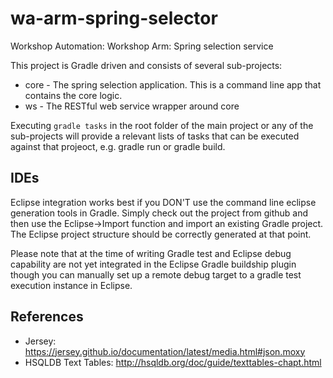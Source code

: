 # wa-arm-spring-selector
Workshop Automation: Workshop Arm: Spring selection service

This project is Gradle driven and consists of several sub-projects:
* core - The spring selection application. This is a command line app that contains the core logic.
* ws - The RESTful web service wrapper around core

Executing `gradle tasks` in the root folder of the main project or any of the sub-projects will provide a relevant lists of tasks that can be executed against that projeoct, e.g. gradle run or gradle build.

## IDEs
Eclipse integration works best if you DON'T use the command line eclipse generation tools in Gradle. Simply check out the project from github and then use the Eclipse->Import function and import an existing Gradle project. The Eclipse project structure should be correctly generated at that point.

Please note that at the time of writing Gradle test and Eclipse debug capability are not yet integrated in the Eclipse Gradle buildship plugin though you can manually set up a remote debug target to a gradle test execution instance in Eclipse.

## References
* Jersey: https://jersey.github.io/documentation/latest/media.html#json.moxy
* HSQLDB Text Tables: http://hsqldb.org/doc/guide/texttables-chapt.html